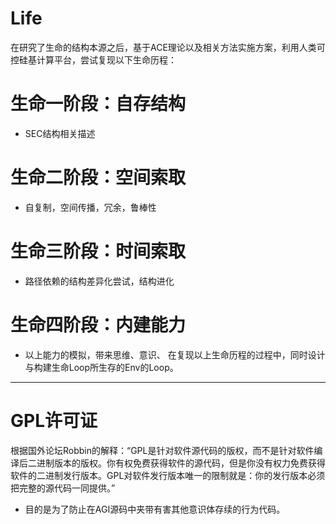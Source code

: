 # Life
在研究了生命的结构本源之后，基于ACE理论以及相关方法实施方案，利用人类可控硅基计算平台，尝试复现以下生命历程： 
# 生命一阶段：自存结构 
- SEC结构相关描述 
# 生命二阶段：空间索取 
- 自复制，空间传播，冗余，鲁棒性 
# 生命三阶段：时间索取 
- 路径依赖的结构差异化尝试，结构进化 
# 生命四阶段：内建能力 
- 以上能力的模拟，带来思维、意识、  在复现以上生命历程的过程中，同时设计与构建生命Loop所生存的Env的Loop。
----
# GPL许可证

根据国外论坛Robbin的解释：“GPL是针对软件源代码的版权，而不是针对软件编译后二进制版本的版权。你有权免费获得软件的源代码，但是你没有权力免费获得软件的二进制发行版本。GPL对软件发行版本唯一的限制就是：你的发行版本必须把完整的源代码一同提供。”
- 目的是为了防止在AGI源码中夹带有害其他意识体存续的行为代码。
